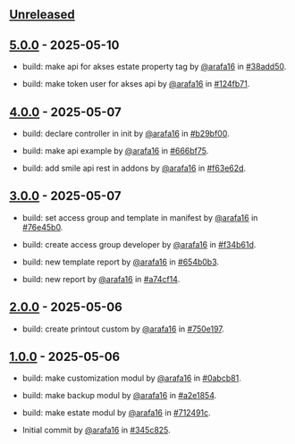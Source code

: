 ## [Unreleased](https://github.com/arafa16/learn_odoo/compare/5.0.0...main)

## [5.0.0](https://github.com/arafa16/learn_odoo/releases/tag/5.0.0) - 2025-05-10

- build: make api for akses estate property tag by [@arafa16](https://github.com/arafa16) in [#38add50](https://github.com/arafa16/learn_odoo/commit/38add50295bb955407cd4ac3b770d93d094499e0).

- build: make token user for akses api by [@arafa16](https://github.com/arafa16) in [#124fb71](https://github.com/arafa16/learn_odoo/commit/124fb71cf74a943dbad995854c588c26d40780cd).


## [4.0.0](https://github.com/arafa16/learn_odoo/releases/tag/4.0.0) - 2025-05-07

- build: declare controller in init by [@arafa16](https://github.com/arafa16) in [#b29bf00](https://github.com/arafa16/learn_odoo/commit/b29bf006dccb8061c33ef336b2dd7219b2fdbc96).

- build: make api example by [@arafa16](https://github.com/arafa16) in [#666bf75](https://github.com/arafa16/learn_odoo/commit/666bf7591d84014b8f126cc8477f40ee1bbe8fb7).

- build: add smile api rest in addons by [@arafa16](https://github.com/arafa16) in [#f63e62d](https://github.com/arafa16/learn_odoo/commit/f63e62df7cf35bedfdea252a5695a38c6b943e56).



## [3.0.0](https://github.com/arafa16/learn_odoo/releases/tag/3.0.0) - 2025-05-07

- build: set access group and template in manifest by [@arafa16](https://github.com/arafa16) in [#76e45b0](https://github.com/arafa16/learn_odoo/commit/76e45b08471d02f5417adc37c3d86277c0b47926).

- build: create access group developer by [@arafa16](https://github.com/arafa16) in [#f34b61d](https://github.com/arafa16/learn_odoo/commit/f34b61dfeaa459e47bc5009e2d00eb8e32b76464).

- build: new template report by [@arafa16](https://github.com/arafa16) in [#654b0b3](https://github.com/arafa16/learn_odoo/commit/654b0b3bf2a802ddb1a07b04b08c2a7dd111113b).

- build: new report by [@arafa16](https://github.com/arafa16) in [#a74cf14](https://github.com/arafa16/learn_odoo/commit/a74cf144b25663d7d45ee4ee22a6d16284e473c6).

## [2.0.0](https://github.com/arafa16/learn_odoo/releases/tag/2.0.0) - 2025-05-06

- build: create printout custom by [@arafa16](https://github.com/arafa16) in [#750e197](https://github.com/arafa16/learn_odoo/commit/750e19736234ed9b8440dc71a2fe73226f738f5b).

## [1.0.0](https://github.com/arafa16/learn_odoo/releases/tag/1.0.0) - 2025-05-06

- build: make customization modul by [@arafa16](https://github.com/arafa16) in [#0abcb81](https://github.com/arafa16/learn_odoo/commit/0abcb81c779e53dd020c305b67dda0e10c49ead6).

- build: make backup modul by [@arafa16](https://github.com/arafa16) in [#a2e1854](https://github.com/arafa16/learn_odoo/commit/a2e185468b4accdbbc0cfb3e94bb8729bc91f470).

- build: make estate modul by [@arafa16](https://github.com/arafa16) in [#712491c](https://github.com/arafa16/learn_odoo/commit/712491c21b53bf4b883e90c8e3948f63c2576330).

- Initial commit by [@arafa16](https://github.com/arafa16) in [#345c825](https://github.com/arafa16/learn_odoo/commit/345c825698c85514f211c2ee3cd28f385f7dcaf8).